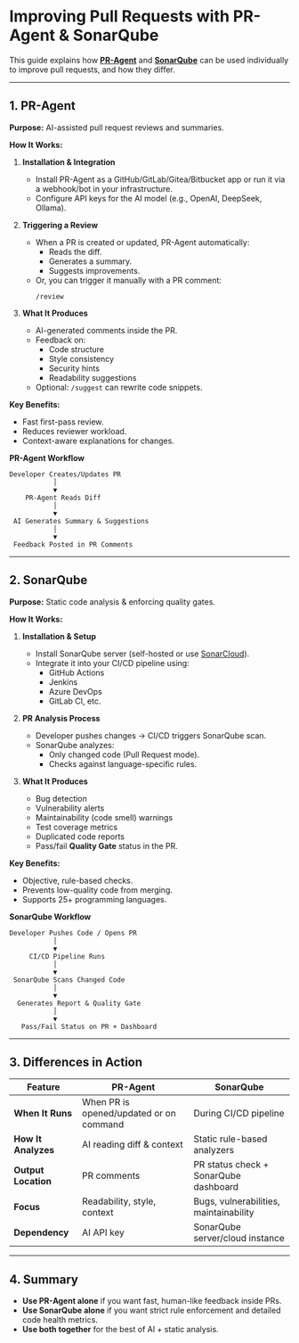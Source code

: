 # Improving Pull Requests with PR-Agent & SonarQube

This guide explains how **[PR-Agent](https://github.com/Codium-ai/pr-agent)** and **[SonarQube](https://www.sonarsource.com/products/sonarqube/)** can be used individually to improve pull requests, and how they differ.

---

## 1. PR-Agent

**Purpose:** AI-assisted pull request reviews and summaries.

**How It Works:**
1. **Installation & Integration**  
   - Install PR-Agent as a GitHub/GitLab/Gitea/Bitbucket app or run it via a webhook/bot in your infrastructure.
   - Configure API keys for the AI model (e.g., OpenAI, DeepSeek, Ollama).
   
2. **Triggering a Review**
   - When a PR is created or updated, PR-Agent automatically:
     - Reads the diff.
     - Generates a summary.
     - Suggests improvements.
   - Or, you can trigger it manually with a PR comment:  
     ```
     /review
     ```
   
3. **What It Produces**
   - AI-generated comments inside the PR.
   - Feedback on:
     - Code structure
     - Style consistency
     - Security hints
     - Readability suggestions
   - Optional: `/suggest` can rewrite code snippets.

**Key Benefits:**
- Fast first-pass review.
- Reduces reviewer workload.
- Context-aware explanations for changes.

**PR-Agent Workflow**  
```
Developer Creates/Updates PR
           │
           ▼
    PR-Agent Reads Diff
           │
           ▼
 AI Generates Summary & Suggestions
           │
           ▼
 Feedback Posted in PR Comments
```

---

## 2. SonarQube

**Purpose:** Static code analysis & enforcing quality gates.

**How It Works:**
1. **Installation & Setup**
   - Install SonarQube server (self-hosted or use [SonarCloud](https://sonarcloud.io)).
   - Integrate it into your CI/CD pipeline using:
     - GitHub Actions
     - Jenkins
     - Azure DevOps
     - GitLab CI, etc.
   
2. **PR Analysis Process**
   - Developer pushes changes → CI/CD triggers SonarQube scan.
   - SonarQube analyzes:
     - Only changed code (Pull Request mode).
     - Checks against language-specific rules.
   
3. **What It Produces**
   - Bug detection
   - Vulnerability alerts
   - Maintainability (code smell) warnings
   - Test coverage metrics
   - Duplicated code reports
   - Pass/fail **Quality Gate** status in the PR.

**Key Benefits:**
- Objective, rule-based checks.
- Prevents low-quality code from merging.
- Supports 25+ programming languages.

**SonarQube Workflow**  
```
Developer Pushes Code / Opens PR
           │
           ▼
     CI/CD Pipeline Runs
           │
           ▼
 SonarQube Scans Changed Code
           │
           ▼
  Generates Report & Quality Gate
           │
           ▼
   Pass/Fail Status on PR + Dashboard
```

---

## 3. Differences in Action

| Feature                | PR-Agent | SonarQube |
|------------------------|----------|-----------|
| **When It Runs**       | When PR is opened/updated or on command | During CI/CD pipeline |
| **How It Analyzes**    | AI reading diff & context | Static rule-based analyzers |
| **Output Location**    | PR comments | PR status check + SonarQube dashboard |
| **Focus**              | Readability, style, context | Bugs, vulnerabilities, maintainability |
| **Dependency**         | AI API key | SonarQube server/cloud instance |

---

## 4. Summary  
- **Use PR-Agent alone** if you want fast, human-like feedback inside PRs.  
- **Use SonarQube alone** if you want strict rule enforcement and detailed code health metrics.  
- **Use both together** for the best of AI + static analysis.  
